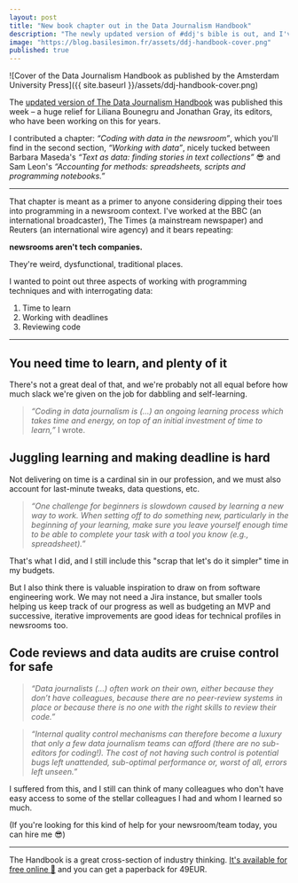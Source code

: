 ```yaml
---
layout: post
title: "New book chapter out in the Data Journalism Handbook"
description: "The newly updated version of #ddj's bible is out, and I've contributed a chapter about the challenges of coding in newsrooms"
image: "https://blog.basilesimon.fr/assets/ddj-handbook-cover.png"
published: true
---
```

 
![Cover of the Data Journalism Handbook as published by the Amsterdam University Press]({{ site.baseurl }}/assets/ddj-handbook-cover.png)

The [updated version of The Data Journalism Handbook](https://www.aup.nl/en/book/9789048542079/the-data-journalism-handbook) was published this week – a huge relief for Liliana Bounegru and Jonathan Gray, its editors, who have been working on this for years.

I contributed a chapter: _“Coding with data in the newsroom”_, which you'll find in the second section, _“Working with data”_, nicely tucked between Barbara Maseda's _“Text as data: finding stories in text collections”_ 😎 and Sam Leon's _“Accounting for methods: spreadsheets, scripts and programming notebooks.”_

---

That chapter is meant as a primer to anyone considering dipping their toes into programming in a newsroom context. I've worked at the BBC (an international broadcaster), The Times (a mainstream newspaper) and Reuters (an international wire agency) and it bears repeating:

**newsrooms aren't tech companies.**

They're weird, dysfunctional, traditional places.

I wanted to point out three aspects of working with programming techniques and with interrogating data:

1. Time to learn
2. Working with deadlines
3. Reviewing code

---

## You need time to learn, and plenty of it
There's not a great deal of that, and we're probably not all equal before how much slack we're given on the job for dabbling and self-learning.

> _“Coding in data journalism is (...) an ongoing learning process which takes time and energy, on top of an initial investment of time to learn,”_ I wrote.

## Juggling learning and making deadline is hard
Not delivering on time is a cardinal sin in our profession, and we must also account for last-minute tweaks, data questions, etc.

> _“One challenge for beginners is slowdown caused by learning a new way to work. When setting off to do something new, particularly in the beginning of your learning, make sure you leave yourself enough time to be able to complete your task with a tool you know (e.g., spreadsheet).”_

That's what I did, and I still include this "scrap that let's do it simpler" time in my budgets.

But I also think there is valuable inspiration to draw on from software engineering work. We may not need a Jira instance, but smaller tools helping us keep track of our progress as well as budgeting an MVP and successive, iterative improvements are good ideas for technical profiles in newsrooms too.

## Code reviews and data audits are cruise control for safe
> _“Data journalists (...) often work on their own, either because they don’t have colleagues, because there are no peer-review systems in place or because there is no one with the right skills to review their code.”_

> _“Internal quality control mechanisms can therefore become a luxury that only a few data journalism teams can afford (there are no sub-editors for coding!). The cost of not having such control is potential bugs left unattended, sub-optimal performance or, worst of all, errors left unseen.”_


I suffered from this, and I still can think of many colleagues who don't have easy access to some of the stellar colleagues I had and whom I learned so much.

(If you're looking for this kind of help for your newsroom/team today, you can hire me 😎)

---

The Handbook is a great cross-section of industry thinking. [It's available for free online 🙌](https://www.aup.nl/en/book/9789048542079/the-data-journalism-handbook) and you can get a paperback for 49EUR.
